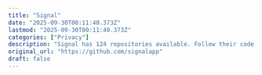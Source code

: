```yaml
---
title: "Signal"
date: "2025-09-30T00:11:40.373Z"
lastmod: "2025-09-30T00:11:40.373Z"
categories: ["Privacy"]
description: "Signal has 124 repositories available. Follow their code on GitHub."
original_url: "https://github.com/signalapp"
draft: false
---
```

